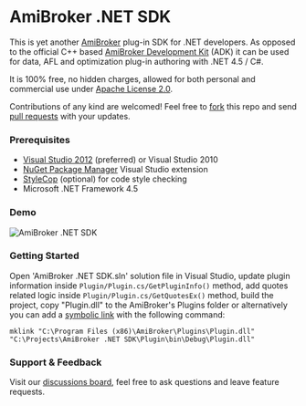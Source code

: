 # AmiBroker .NET SDK

This is yet another [AmiBroker](http://www.amibroker.com) plug-in SDK for .NET developers. As opposed to the official
C++ based [AmiBroker Development Kit](http://www.amibroker.com/download.html) (ADK) it can be used for data, AFL and
optimization plug-in authoring with .NET 4.5 / C#.

It is 100% free, no hidden charges, allowed for both personal and commercial use under [Apache License 2.0](http://www.apache.org/licenses/LICENSE-2.0).

Contributions of any kind are welcomed! Feel free to [fork](https://github.com/kriasoft/amibroker/fork_select)
this repo and send [pull requests](https://help.github.com/articles/using-pull-requests) with your updates.

### Prerequisites

 - [Visual Studio 2012](http://www.visualstudio.com) (preferred) or Visual Studio 2010
 - [NuGet Package Manager](http://www.nuget.org) Visual Studio extension
 - [StyleCop](http://stylecop.codeplex.com/) (optional) for code style checking
 - Microsoft .NET Framework 4.5

### Demo

![AmiBroker .NET SDK](http://amibroker.googlecode.com/files/Amibroker.Plugin.Screenshot.png?1)

### Getting Started

Open 'AmiBroker .NET SDK.sln' solution file in Visual Studio, update plugin information inside
`Plugin/Plugin.cs/GetPluginInfo()` method, add quotes related logic inside `Plugin/Plugin.cs/GetQuotesEx()` method,
build the project, copy "Plugin.dll" to the AmiBroker's Plugins folder or alternatively you can add a
[symbolic link](http://en.wikipedia.org/wiki/NTFS_symbolic_link) with the following command:

    mklink "C:\Program Files (x86)\AmiBroker\Plugins\Plugin.dll" "C:\Projects\AmiBroker .NET SDK\Plugin\bin\Debug\Plugin.dll"

### Support & Feedback

Visit our [discussions board](https://groups.google.com/forum/?fromgroups=#!forum/amidev), feel free to ask questions
and leave feature requests.